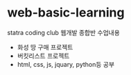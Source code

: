# web-basic-learning
statra coding club 웹개발 종합반 수업내용
- 화성 땅 구매 프로젝트
- 버킷리스트 프로젝트
- html, css, js, jquary, python등 공부
